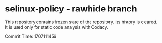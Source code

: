# selinux-policy - rawhide branch

This repository contains frozen state of the repository.
Its history is cleared. It is used only for static code
analysis with Codacy.

Commit Time: 1707111456